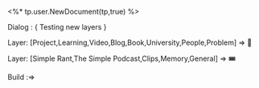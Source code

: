 <%* tp.user.NewDocument(tp,true) %>

Dialog : {
Testing new layers
}

Layer: [Project,Learning,Video,Blog,Book,University,People,Problem] => 🎫

Layer: [Simple Rant,The Simple Podcast,Clips,Memory,General] => 🎟️

Build :=>